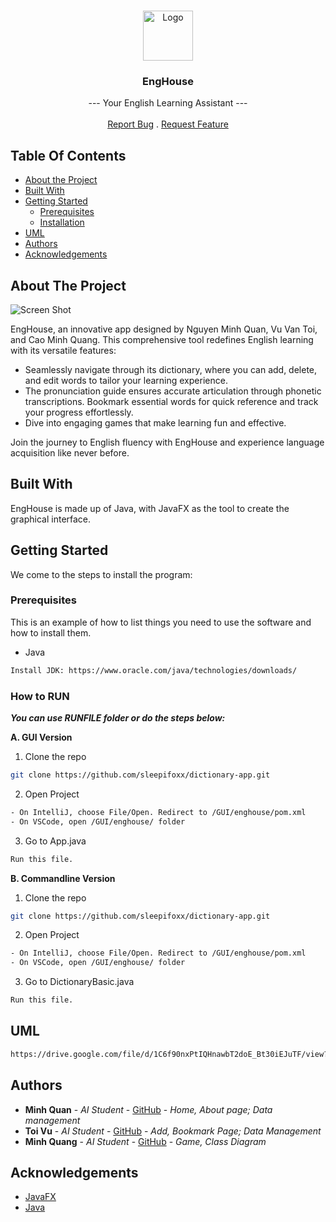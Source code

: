 <br/>
<p align="center">
  <a href="https://github.com/sleepifoxx/dictionary-app">
    <img src="https://github.com/sleepifoxx/dictionary-app/assets/129663036/558d7feb-ca20-4fff-98ac-16be66a549c2" alt="Logo" width="80" height="80">
  </a>

  <h3 align="center">EngHouse</h3>

  <p align="center">
    --- Your English Learning Assistant ---
    <br/>
    <br/>
    <a href="https://github.com/sleepifoxx/dictionary-app/issues">Report Bug</a>
    .
    <a href="https://github.com/sleepifoxx/dictionary-app/issues">Request Feature</a>
  </p>
</p>

## Table Of Contents

* [About the Project](#about-the-project)
* [Built With](#built-with)
* [Getting Started](#getting-started)
  * [Prerequisites](#prerequisites)
  * [Installation](#installation)
* [UML](#UML)
* [Authors](#authors)
* [Acknowledgements](#acknowledgements)

## About The Project

![Screen Shot](https://github.com/sleepifoxx/dictionary-app/assets/129663036/dfd8071f-c166-4d4f-9839-759abea478b8)

EngHouse, an innovative app designed by Nguyen Minh Quan, Vu Van Toi, and Cao Minh Quang.
This comprehensive tool redefines English learning with its versatile features:
* Seamlessly navigate through its dictionary, where you can add, delete, and edit words to tailor your learning experience. 
* The pronunciation guide ensures accurate articulation through phonetic transcriptions. Bookmark essential words for quick reference and track your progress effortlessly. 
* Dive into engaging games that make learning fun and effective. 

Join the journey to English fluency with EngHouse and experience language acquisition like never before. 

## Built With

EngHouse is made up of Java, with JavaFX as the tool to create the graphical interface.

## Getting Started

We come to the steps to install the program:

### Prerequisites

This is an example of how to list things you need to use the software and how to install them.

* Java

```sh
Install JDK: https://www.oracle.com/java/technologies/downloads/
```

### How to RUN

***You can use RUNFILE folder or do the steps below:***

**A. GUI Version**
1. Clone the repo

```sh
git clone https://github.com/sleepifoxx/dictionary-app.git
```

2. Open Project

```sh
- On IntelliJ, choose File/Open. Redirect to /GUI/enghouse/pom.xml
- On VSCode, open /GUI/enghouse/ folder
```

3. Go to App.java

```sh
Run this file.
```

**B. Commandline Version**
1. Clone the repo

```sh
git clone https://github.com/sleepifoxx/dictionary-app.git
```

2. Open Project

```sh
- On IntelliJ, choose File/Open. Redirect to /GUI/enghouse/pom.xml
- On VSCode, open /GUI/enghouse/ folder
```

3. Go to DictionaryBasic.java

```sh
Run this file.
```

## UML

```sh
https://drive.google.com/file/d/1C6f90nxPtIQHnawbT2doE_Bt30iEJuTF/view?usp=sharing
```

## Authors

* **Minh Quan** - *AI Student* - [GitHub](https://github.com/sleepifoxx) - *Home, About page; Data management*
* **Toi Vu** - *AI Student* - [GitHub](https://github.com/toivuvan) - *Add, Bookmark Page; Data Management*
* **Minh Quang** - *AI Student* - [GitHub](https://github.com/quang011105) - *Game, Class Diagram*

## Acknowledgements

* [JavaFX](https://openjfx.io/)
* [Java](https://www.java.com/en/)